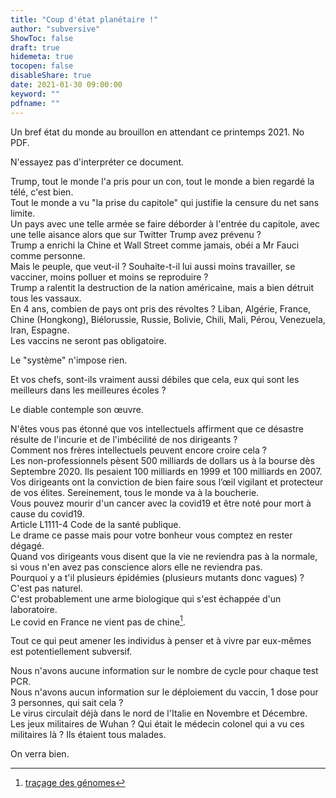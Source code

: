 ```yaml
---
title: "Coup d'état planétaire !"
author: "subversive"
ShowToc: false
draft: true
hidemeta: true
tocopen: false
disableShare: true
date: 2021-01-30 09:00:00
keyword: ""
pdfname: ""
---
```


Un bref état du monde au brouillon en attendant ce printemps 2021. No PDF.

N'essayez pas d'interpréter ce document.

<!--more-->

Trump, tout le monde l'a pris pour un con, tout le monde a bien regardé la télé, c'est bien.  
Tout le monde a vu "la prise du capitole" qui justifie la censure du net sans limite.  
Un pays avec une telle armée se faire déborder à l'entrée du capitole, avec une telle aisance alors que sur Twitter Trump avez prévenu ?  
Trump a enrichi la Chine et Wall Street comme jamais, obéi a Mr Fauci comme personne.  
Mais le peuple, que veut-il ? Souhaite-t-il lui aussi moins travailler, se vacciner, moins polluer et moins se reproduire ?  
Trump a ralentit la destruction de la nation américaine, mais a bien détruit tous les vassaux.  
En 4 ans, combien de pays ont pris des révoltes ? Liban, Algérie, France, Chine (Hongkong), Biélorussie, Russie, Bolivie, Chili, Mali, Pérou, Venezuela, Iran, Espagne.  
Les vaccins ne seront pas obligatoire.

Le "système" n'impose rien.

Et vos chefs, sont-ils vraiment aussi débiles que cela, eux qui sont les meilleurs dans les meilleures écoles ?

Le diable contemple son œuvre.

N'êtes vous pas étonné que vos intellectuels affirment que ce désastre résulte de l'incurie et de l'imbécilité de nos dirigeants ?  
Comment nos frères intellectuels peuvent encore croire cela ?  
Les non-professionnels pèsent 500 milliards de dollars us à la bourse dès Septembre 2020.
Ils pesaient 100 milliards en 1999 et 100 milliards en 2007.  
Vos dirigeants ont la conviction de bien faire sous l’œil vigilant et protecteur de vos élites. Sereinement, tous le monde va à la boucherie.  
Vous pouvez mourir d'un cancer avec la covid19 et être noté pour mort à cause du covid19.  
Article L1111-4 Code de la santé publique.  
Le drame ce passe mais pour votre bonheur vous comptez en rester dégagé.  
Quand vos dirigeants vous disent que la vie ne reviendra pas à la normale, si vous n'en avez pas conscience alors elle ne reviendra pas.  
Pourquoi y a t'il plusieurs épidémies (plusieurs mutants donc vagues) ? C'est pas naturel.  
C'est probablement une arme biologique qui s'est échappée d'un laboratoire.  
Le covid en France ne vient pas de chine[^1].  

Tout ce qui peut amener les individus à penser et à vivre par eux-mêmes est potentiellement subversif.

Nous n'avons aucune information sur le nombre de cycle pour chaque test PCR.  
Nous n'avons aucun information sur le déploiement du vaccin, 1 dose pour 3 personnes, qui sait cela ?  
Le virus circulait déjà dans le nord de l'Italie en Novembre et Décembre.  
Les jeux militaires de Wuhan ? Qui était le médecin colonel qui a vu ces militaires là ? Ils étaient tous malades.  

On verra bien.

[^1]: [traçage des génomes](https://www.msn.com/en-sg/news/world/coronavirus-outbreak-in-france-did-not-come-directly-from-china-gene-tracing-scientists-say/ar-BB13kun3)